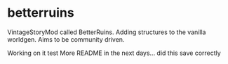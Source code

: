 # betterruins
VintageStoryMod called BetterRuins. Adding structures to the vanilla worldgen. Aims to be community driven.

Working on it test
More README in the next days... did this save correctly
